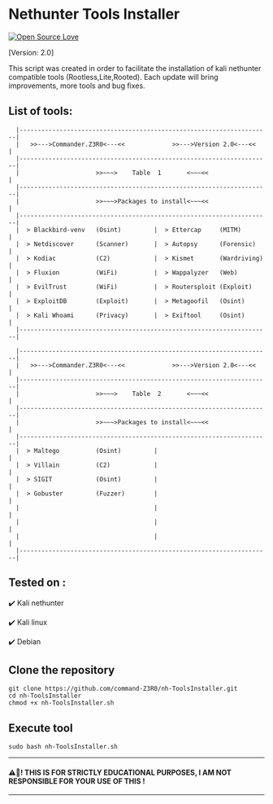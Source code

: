 # Nethunter Tools Installer
[![Open Source Love](https://badges.frapsoft.com/os/v1/open-source.svg?v=102)](https://github.com/command-z3r0?tab=repositories) 

[Version: 2.0]

This script was created in order to facilitate the installation of kali nethunter compatible tools (Rootless,Lite,Rooted). Each update will bring improvements, more tools and bug fixes.

## List of tools:
```shell                                                                     
  |---------------------------------------------------------------------|
  |   >>--->Commander.Z3R0<---<<             >>--->Version 2.0<---<<    |
  |---------------------------------------------------------------------|
  |                     >>~~~>    Table  1       <~~~<<                 |
  |---------------------------------------------------------------------|
  |                     >>~~~>Packages to install<~~~<<                 |
  |---------------------------------------------------------------------|
  |  > Blackbird-venv   (Osint)         |  > Ettercap     (MITM)        |
  |  > Netdiscover      (Scanner)       |  > Autopsy      (Forensic)    |
  |  > Kodiac           (C2)            |  > Kismet       (Wardriving)  |
  |  > Fluxion          (WiFi)          |  > Wappalyzer   (Web)         |
  |  > EvilTrust        (WiFi)          |  > Routersploit (Exploit)     |
  |  > ExploitDB        (Exploit)       |  > Metagoofil   (Osint)       |
  |  > Kali Whoami      (Privacy)       |  > Exiftool     (Osint)       |
  |---------------------------------------------------------------------|
```

```shell
  |---------------------------------------------------------------------|
  |   >>--->Commander.Z3R0<---<<             >>--->Version 2.0<---<<    |
  |---------------------------------------------------------------------|
  |                     >>~~~>    Table  2       <~~~<<                 |
  |---------------------------------------------------------------------|
  |                     >>~~~>Packages to install<~~~<<                 |
  |---------------------------------------------------------------------|
  |  > Maltego          (Osint)         |                               |
  |  > Villain          (C2)            |                               |
  |  > SIGIT            (Osint)         |                               |
  |  > Gobuster         (Fuzzer)        |                               |
  |                                     |                               |
  |                                     |                               |
  |                                     |                               |
  |---------------------------------------------------------------------|
```

## Tested on :

 :heavy_check_mark: Kali nethunter

 
 :heavy_check_mark: Kali linux


 :heavy_check_mark: Debian


## Clone the repository
```shell
git clone https://github.com/command-Z3R0/nh-ToolsInstaller.git
cd nh-ToolsInstaller
chmod +x nh-ToolsInstaller.sh
```
## Execute tool
```shell
sudo bash nh-ToolsInstaller.sh
```

-----------------------------------------------------------------------------------------------------
#### ⚠️🚧! THIS IS FOR STRICTLY EDUCATIONAL PURPOSES, I AM NOT RESPONSIBLE FOR YOUR USE OF THIS !
------------------------------------------------------------------------------------------------------
